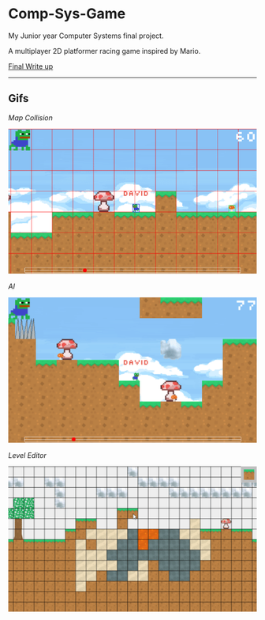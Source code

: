 # Comp-Sys-Game
My Junior year Computer Systems final project.

A multiplayer 2D platformer racing game inspired by Mario.

[Final Write up](https://docs.google.com/document/d/1ZrBdmDC3mPKW8WBs2oiFVnDh3YAa9JtnFWzbwMsXas0/edit?usp=sharing)

------

Gifs
---

*Map Collision*

![](https://github.com/davidhaas6/Comp-Sys-Game/blob/master/resources/collision.gif)

*AI*

![](https://github.com/davidhaas6/Comp-Sys-Game/blob/master/resources/ai.gif)

*Level Editor*

![](https://github.com/davidhaas6/Comp-Sys-Game/blob/master/resources/editor.gif)
